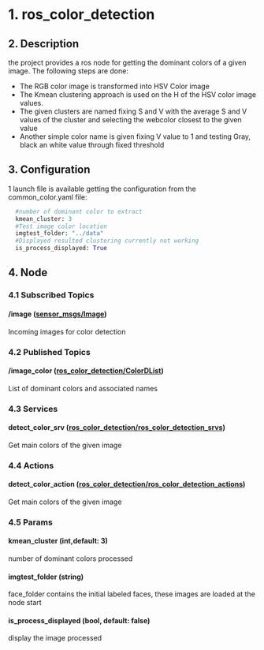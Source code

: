 # 1. ros_color_detection

## 2. Description
the project provides a ros node for getting the dominant colors of a given image. The following steps are done:
  * The RGB color image is transformed into HSV Color image
  * The Kmean clustering approach is used on the H of the HSV color image values.
  * The given clusters are named fixing S and V with the average S and V values of the cluster and selecting the webcolor closest to the given value
  * Another simple color name is given fixing V value to 1 and testing Gray, black an white value through fixed threshold

## 3. Configuration
1 launch file is available getting the configuration from the common_color.yaml file:
```python
  #number of dominant color to extract
  kmean_cluster: 3
  #Test image color location
  imgtest_folder: "../data"
  #Displayed resulted clustering currently not working
  is_process_displayed: True
```

## 4. Node

 ### 4.1  Subscribed Topics

  #### /image ([sensor_msgs/Image](http://docs.ros.org/api/sensor_msgs/html/msg/Image.html))
   Incoming images for color detection
        
 ### 4.2 Published Topics
  #### /image_color ([ros_color_detection/ColorDList](https://github.com/jacques-saraydaryan/ros_color_detection/blob/master/ros_color_detection_msgs/msg/ColorD.msg))
   List of dominant colors and associated names

            
 ### 4.3 Services
  #### detect_color_srv ([ros_color_detection/ros_color_detection_srvs](https://github.com/jacques-saraydaryan/ros_color_detection/blob/master/ros_color_detection_srvs/srv/DetectColorFromImg.srv))
   Get main colors of the given image
  
 ### 4.4 Actions
 #### detect_color_action ([ros_color_detection/ros_color_detection_actions](https://github.com/jacques-saraydaryan/ros_color_detection/blob/master/ros_color_detection_actions/action/DetectColorFromImg.action))
 Get main colors of the given image

### 4.5  Params
 ####  kmean_cluster (int,default: 3)
  number of dominant colors processed
 
 #### imgtest_folder (string)
  face_folder contains the initial labeled faces, these images are loaded at the node start
  
 #### is_process_displayed (bool, default: false) 
  display the image processed
